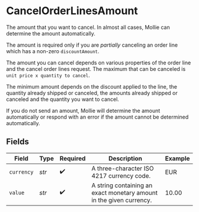 # CancelOrderLinesAmount

The amount that you want to cancel. In almost all cases, Mollie can determine the amount automatically.

The amount is required only if you are *partially* canceling an order line which has a non-zero `discountAmount`.

The amount you can cancel depends on various properties of the order line and the cancel order lines request. The maximum that can be canceled is `unit price x quantity to cancel`.

The minimum amount depends on the discount applied to the line, the quantity already shipped or canceled, the amounts already shipped or canceled and the quantity you want to cancel.

If you do not send an amount, Mollie will determine the amount automatically or respond with an error if the amount cannot be determined automatically.


## Fields

| Field                                                               | Type                                                                | Required                                                            | Description                                                         | Example                                                             |
| ------------------------------------------------------------------- | ------------------------------------------------------------------- | ------------------------------------------------------------------- | ------------------------------------------------------------------- | ------------------------------------------------------------------- |
| `currency`                                                          | *str*                                                               | :heavy_check_mark:                                                  | A three-character ISO 4217 currency code.                           | EUR                                                                 |
| `value`                                                             | *str*                                                               | :heavy_check_mark:                                                  | A string containing an exact monetary amount in the given currency. | 10.00                                                               |